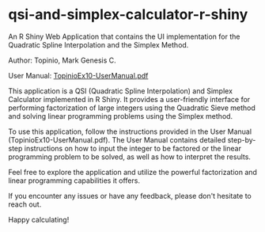 # qsi-and-simplex-calculator-r-shiny
An R Shiny Web Application that contains the UI implementation for the Quadratic Spline Interpolation and the Simplex Method.

Author: Topinio, Mark Genesis C.

User Manual: [TopinioEx10-UserManual.pdf](TopinioEx10-UserManual.pdf)

This application is a QSI (Quadratic Spline Interpolation) and Simplex Calculator implemented in R Shiny. It provides a user-friendly interface for performing factorization of large integers using the Quadratic Sieve method and solving linear programming problems using the Simplex method.

To use this application, follow the instructions provided in the User Manual (TopinioEx10-UserManual.pdf). The User Manual contains detailed step-by-step instructions on how to input the integer to be factored or the linear programming problem to be solved, as well as how to interpret the results.

Feel free to explore the application and utilize the powerful factorization and linear programming capabilities it offers.

If you encounter any issues or have any feedback, please don't hesitate to reach out.

Happy calculating!
